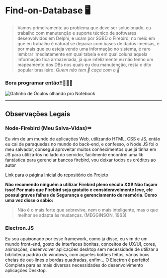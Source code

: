 # Find-on-Database 🖥️

>Vamos primeiramente ao problema que deve ser solucionado, eu trabalho com manutenção e suporte técnico de softwares desenvolvidos em Delphi, e usam por SGBD o Firebird, no meio em que eu trabalho é natural se deparar com bases de dados imensas, e por mais que eu esteja vendo uma informação no sistema, é raro lembrar imediatamente em qual tabela e em qual coluna aquela informação fica armazenada, já que infelizmente eu não tenho um mapeamento dos DBs nos quais eu dou manutenção, resta o dito popular brasileiro: _Quem não tem 🐶 caça com o 🐶_

### **Bora programar então!!🚀👨‍💻**

![Gatinho de Óculos olhando pro Notebook](https://media.tenor.com/29Ok5pc0ivAAAAAM/gatinho-gato.gif)

<hr>

## Observações Legais

### Node-Firebird (Meu Salva-Vidas)♒

Eu vim de um mundo de aplicações Web, utilizando HTML, CSS e JS, então eu cai de paraquedas no mundo do back-end, e confesso, o Node.JS foi o meu salvador, consegui aproveitar muitos conhecimentos que já tinha em JS para utilizá-los no lado do servidor, facilmente encontrei uma lib fantástica para gerenciar bancos firebird, vou deixar todos os créditos ao autor

[Link para o página Inicial do repositório do Projeto](https://github.com/hgourvest/node-firebird)

**Não recomendo ninguém a utilizar Firebird pleno século XXI! Não façam isso! Por mais que Firebird seja gratuito e consideravelmente leve, ele possui graves falhas de Segurança e gerenciamento de memória. Como uma vez disse o sábio:**

>Não é o mais forte que sobrevive, nem o mais inteligente, mas o que melhor se adapta às mudanças. (MEGGINSON, 1963)

### Electron.JS

Eu sou apaixonado por esse framework, como já disse, eu vim de um mundo front-end, gosto de interfaces bonitas, conceitos de UX/UI, cores, animações, desenvolver aplicações desktop sem necessidade de utilizar a biblioteca padrão do windows, com aqueles botões feitos, várias boxs cheias de out-lines e bordas quadradas, enfim... O Electron é perfeito! Completa para as mais diversas necessidades do desenvolvimento aplicações Desktop.